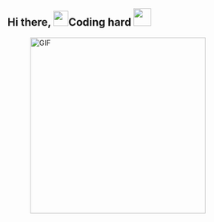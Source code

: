 <!--
### Hi there 👋

**scofield7419/scofield7419** is a ✨ _special_ ✨ repository because its `README.md` (this file) appears on your GitHub profile.

Here are some ideas to get you started:

- 🔭 I’m currently working on ...
- 🌱 I’m currently learning ...
- 👯 I’m looking to collaborate on ...
- 🤔 I’m looking for help with ...
- 💬 Ask me about ...
- 📫 How to reach me: ...
- 😄 Pronouns: ...
- ⚡ Fun fact: ...
-->



<h2 align="center"><b>Hi there, </b><img src="https://raw.githubusercontent.com/iampavangandhi/iampavangandhi/master/gifs/Hi.gif" width="30px"><b>Coding hard </b><img src="https://media.giphy.com/media/WUlplcMpOCEmTGBtBW/giphy.gif" width="35px"></h2>

<!--
![Kevin's github stats](https://github-readme-stats.vercel.app/api?username=lonelygo&show_icons=true&title_color=fff&icon_color=79ff97&text_color=9f9f9f&bg_color=151515)
-->
<img align="right" alt="GIF" src="https://media.giphy.com/media/iIqmM5tTjmpOB9mpbn/giphy.gif" width="350px" />

